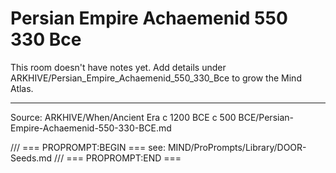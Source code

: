 # Persian Empire Achaemenid 550 330 Bce

This room doesn't have notes yet. Add details under ARKHIVE/Persian_Empire_Achaemenid_550_330_Bce to grow the Mind Atlas.

---
Source: ARKHIVE/When/Ancient Era c 1200 BCE c 500 BCE/Persian-Empire-Achaemenid-550-330-BCE.md

/// === PROPROMPT:BEGIN ===
see: MIND/ProPrompts/Library/DOOR-Seeds.md
/// === PROPROMPT:END ===
